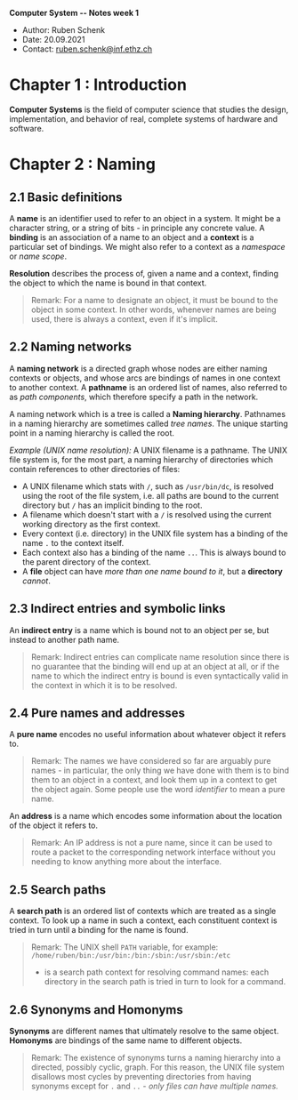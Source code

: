**Computer System -- Notes week 1**

- Author: Ruben Schenk
- Date: 20.09.2021
- Contact: ruben.schenk@inf.ethz.ch

# Chapter 1 : Introduction

**Computer Systems** is the field of computer science that studies the design, implementation, and behavior of real, complete systems of hardware and software.

# Chapter 2 : Naming

## 2.1 Basic definitions

A **name** is an identifier used to refer to an object in a system. It might be a character string, or a string of bits - in principle any concrete value. A **binding** is an association of a name to an object and a **context** is a particular set of bindings. We might also refer to a context as a *namespace* or *name scope*.

**Resolution** describes the process of, given a name and a context, finding the object to which the name is bound in that context.

> Remark: For a name to designate an object, it must be bound to the object in some context. In other words, whenever names are being used, there is always a context, even if it's implicit.

## 2.2 Naming networks

A **naming network** is a directed graph whose nodes are either naming contexts or objects, and whose arcs are bindings of names in one context to another context. A **pathname** is an ordered list of names, also referred to as *path components*, which therefore specify a path in the network.

A naming network which is a tree is called a **Naming hierarchy**. Pathnames in a naming hierarchy are sometimes called *tree names*. The unique starting point in a naming hierarchy is called the root.

*Example (UNIX name resolution):* A UNIX filename is a pathname. The UNIX file system is, for the most part, a naming hierarchy of directories which contain references to other directories of files:

- A UNIX filename which stats with `/`, such as `/usr/bin/dc`, is resolved using the root of the file system, i.e. all paths are bound to the current directory but `/` has an implicit binding to the root.
- A filename which doesn't start with a `/` is resolved using the current working directory as the first context.
- Every context (i.e. directory) in the UNIX file system has a binding of the name `.` to the context itself.
- Each context also has a binding of the name `..`. This is always bound to the parent directory of the context.
- A **file** object can have *more than one name bound to it*, but a **directory** *cannot*.

## 2.3 Indirect entries and symbolic links

An **indirect entry** is a name which is bound not to an object per se, but instead to another path name.

> Remark: Indirect entries can complicate name resolution since there is no guarantee that the binding will end up at an object at all, or if the name to which the indirect entry is bound is even syntactically valid in the context in which it is to be resolved.

## 2.4 Pure names and addresses

A **pure name** encodes no useful information about whatever object it refers to.

> Remark: The names we have considered so far are arguably pure names - in particular, the only thing we have done with them is to bind them to an object in a context, and look them up in a context to get the object again. Some people use the word *identifier* to mean a pure name.

An **address** is a name which encodes some information about the location of the object it refers to.

> Remark: An IP address is not a pure name, since it can be used to route a packet to the corresponding network interface without you needing to know anything more about the interface.

## 2.5 Search paths

A **search path** is an ordered list of contexts which are treated as a single context. To look up a name in such a context, each constituent context is tried in turn until a binding for the name is found.

> Remark: The UNIX shell `PATH` variable, for example:
> `/home/ruben/bin:/usr/bin:/bin:/sbin:/usr/sbin:/etc`
> - is a search path context for resolving command names: each directory in the search path is tried in turn to look for a command.

## 2.6 Synonyms and Homonyms

**Synonyms** are different names that ultimately resolve to the same object. **Homonyms** are bindings of the same name to different objects.

> Remark: The existence of synonyms turns a naming hierarchy into a directed, possibly cyclic, graph. For this reason, the UNIX file system disallows most cycles by preventing directories from having synonyms except for `.` and `..` - *only files can have multiple names.*
